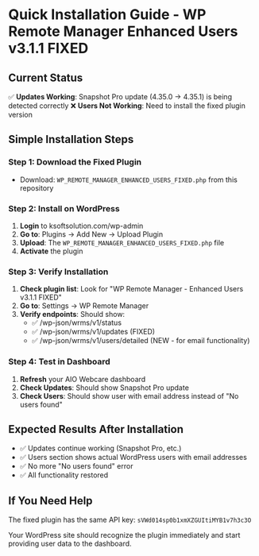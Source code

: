 # Quick Installation Guide - WP Remote Manager Enhanced Users v3.1.1 FIXED

## Current Status
✅ **Updates Working**: Snapshot Pro update (4.35.0 → 4.35.1) is being detected correctly
❌ **Users Not Working**: Need to install the fixed plugin version

## Simple Installation Steps

### Step 1: Download the Fixed Plugin
- Download: `WP_REMOTE_MANAGER_ENHANCED_USERS_FIXED.php` from this repository

### Step 2: Install on WordPress
1. **Login** to ksoftsolution.com/wp-admin
2. **Go to**: Plugins → Add New → Upload Plugin
3. **Upload**: The `WP_REMOTE_MANAGER_ENHANCED_USERS_FIXED.php` file
4. **Activate** the plugin

### Step 3: Verify Installation
1. **Check plugin list**: Look for "WP Remote Manager - Enhanced Users v3.1.1 FIXED"
2. **Go to**: Settings → WP Remote Manager 
3. **Verify endpoints**: Should show:
   - ✅ /wp-json/wrms/v1/status
   - ✅ /wp-json/wrms/v1/updates (FIXED)
   - ✅ /wp-json/wrms/v1/users/detailed (NEW - for email functionality)

### Step 4: Test in Dashboard
1. **Refresh** your AIO Webcare dashboard
2. **Check Updates**: Should show Snapshot Pro update
3. **Check Users**: Should show user with email address instead of "No users found"

## Expected Results After Installation
- ✅ Updates continue working (Snapshot Pro, etc.)
- ✅ Users section shows actual WordPress users with email addresses
- ✅ No more "No users found" error
- ✅ All functionality restored

## If You Need Help
The fixed plugin has the same API key: `sVWd014sp0b1xmXZGUItiMYB1v7h3c3O`

Your WordPress site should recognize the plugin immediately and start providing user data to the dashboard.